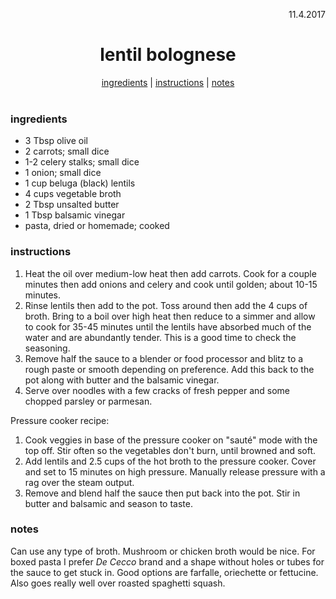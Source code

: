 <p align="right">11.4.2017</p>

<h1 align="center">lentil bolognese</h1>

<div align="center">
  <a href="#ingredients">ingredients</a> | 
  <a href="#instructions">instructions</a> | 
  <a href="#notes">notes</a>
</div>
<br>

### ingredients
- 3 Tbsp olive oil
- 2 carrots; small dice
- 1-2 celery stalks; small dice
- 1 onion; small dice
- 1 cup beluga (black) lentils
- 4 cups vegetable broth
- 2 Tbsp unsalted butter
- 1 Tbsp balsamic vinegar
- pasta, dried or homemade; cooked

### instructions
1. Heat the oil over medium-low heat then add carrots.  Cook for a couple minutes then add onions and celery and cook 
until golden; about 10-15 minutes.
1. Rinse lentils then add to the pot.  Toss around then add the 4 cups of broth.  Bring to a boil over high heat then 
reduce to a simmer and 
allow to cook for 35-45 minutes until the lentils have absorbed much of the water and are abundantly tender.  This is a 
good time to check the seasoning.
1. Remove half the sauce to a blender or food processor and blitz to a rough paste or smooth depending on preference.  Add this back to the pot along with 
butter and the balsamic vinegar.
1. Serve over noodles with a few cracks of fresh pepper and some chopped parsley or parmesan.

Pressure cooker recipe: 
1. Cook veggies in base of the pressure cooker on "sauté" mode with the top off.  Stir often so the vegetables don't burn, until browned and soft.
1. Add lentils and 2.5 cups of the hot broth to the pressure cooker.  Cover and set to 15 minutes on high pressure. Manually release pressure with a rag over the steam output.
1. Remove and blend half the sauce then put back into the pot.  Stir in butter and balsamic and season to taste.

### notes
Can use any type of broth.  Mushroom or chicken broth would be nice. For boxed pasta I prefer *De Cecco* brand and a
shape without holes or tubes for the sauce to get stuck in.  Good options are farfalle, oriechette or fettucine.  Also
goes really well over roasted spaghetti squash.



